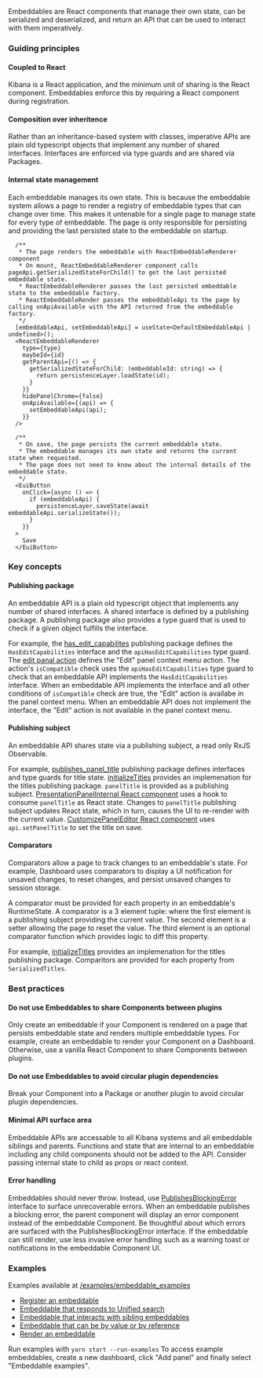Embeddables are React components that manage their own state, can be serialized and deserialized, and return an API that can be used to interact with them imperatively.

### Guiding principles

#### Coupled to React
Kibana is a React application, and the minimum unit of sharing is the React component. Embeddables enforce this by requiring a React component during registration.

#### Composition over inheritence
Rather than an inheritance-based system with classes, imperative APIs are plain old typescript objects that implement any number of shared interfaces. Interfaces are enforced via type guards and are shared via Packages.

#### Internal state management
Each embeddable manages its own state. This is because the embeddable system allows a page to render a registry of embeddable types that can change over time. This makes it untenable for a single page to manage state for every type of embeddable. The page is only responsible for persisting and providing the last persisted state to the embeddable on startup.

```
  /**
   * The page renders the embeddable with ReactEmbeddableRenderer component
   * On mount, ReactEmbeddableRenderer component calls pageApi.getSerializedStateForChild() to get the last persisted embeddable state.
   * ReactEmbeddableRenderer passes the last persisted embeddable state to the embeddable factory.
   * ReactEmbeddableRender passes the embeddableApi to the page by calling onApiAvailable with the API returned from the embeddable factory.
   */
  [embeddableApi, setEmbeddableApi] = useState<DefaultEmbeddableApi | undefined>();
  <ReactEmbeddableRenderer
    type={type}
    maybeId={id}
    getParentApi={() => {
      getSerializedStateForChild: (embeddableId: string) => {
        return persistenceLayer.loadState(id);
      }
    }}
    hidePanelChrome={false}
    onApiAvailable={(api) => {
      setEmbeddableApi(api);
    }}
  />

  /**
   * On save, the page persists the current embeddable state.
   * The embeddable manages its own state and returns the current state when requested.
   * The page does not need to know about the internal details of the embeddable state.
   */
  <EuiButton
    onClick={async () => {
      if (embeddableApi) {
        persistenceLayer.saveState(await embeddableApi.serializeState());
      }
    }}
  >
    Save
  </EuiButton>
```

### Key concepts

#### Publishing package
An embeddable API is a plain old typescript object that implements any number of shared interfaces. A shared interface is defined by a publishing package. A publishing package also provides a type guard that is used to check if a given object fulfills the interface.

For example, the [has_edit_capabilites](https://github.com/elastic/kibana/tree/main/packages/presentation/presentation_publishing/interfaces/has_edit_capabilities.ts) publishing package defines the `HasEditCapabilities` interface and the `apiHasEditCapabilities` type guard. The [edit panal action](https://github.com/elastic/kibana/tree/main/src/plugins/presentation_panel/public/panel_actions/edit_panel_action/edit_panel_action.ts) defines the "Edit" panel context menu action. The action's `isCompatible` check uses the `apiHasEditCapabilities` type guard to check that an embeddable API implements the `HasEditCapabilities` interface. When an embeddable API implements the interface and all other conditions of `isCompatible` check are true, the "Edit" action is availabe in the panel context menu. When an embeddable API does not implement the interface, the "Edit" action is not available in the panel context menu.

#### Publishing subject
An embeddable API shares state via a publishing subject, a read only RxJS Observable.

For example, [publishes_panel_title](https://github.com/elastic/kibana/tree/main/packages/presentation/presentation_publishing/interfaces/titles/publishes_panel_title.ts) publishing package defines interfaces and type guards for title state. [initializeTitles](https://github.com/elastic/kibana/tree/main/packages/presentation/presentation_publishing/interfaces/titles/titles_api.ts) provides an implemenation for the titles publishing package. `panelTitle` is provided as a publishing subject. [PresentationPanelInternal React component](https://github.com/elastic/kibana/tree/main/src/plugins/presentation_panel/public/panel_component/presentation_panel_internal.tsx) uses a hook to consume `panelTitle` as React state. Changes to `panelTitle` publishing subject updates React state, which in turn, causes the UI to re-render with the current value. [CustomizePanelEditor React component](https://github.com/elastic/kibana/tree/main/src/plugins/presentation_panel/public/panel_actions/customize_panel_action/customize_panel_editor.tsx) uses `api.setPanelTitle` to set the title on save.

#### Comparators
Comparators allow a page to track changes to an embeddable's state. For example, Dashboard uses comparators to display a UI notification for unsaved changes, to reset changes, and persist unsaved changes to session storage.

A comparator must be provided for each property in an embeddable's RuntimeState. A comparator is a 3 element tuple: where the first element is a publishing subject providing the current value. The second element is a setter allowing the page to reset the value. The third element is an optional comparator function which provides logic to diff this property.

For example, [initializeTitles](https://github.com/elastic/kibana/tree/main/packages/presentation/presentation_publishing/interfaces/titles/titles_api.ts) provides an implemenation for the titles publishing package. Comparitors are provided for each property from `SerializedTitles`.

### Best practices

#### Do not use Embeddables to share Components between plugins
Only create an embeddable if your Component is rendered on a page that persists embeddable state and renders multiple embeddable types. For example, create an embeddable to render your Component on a Dashboard. Otherwise, use a vanilla React Component to share Components between plugins. 

#### Do not use Embeddables to avoid circular plugin dependencies
Break your Component into a Package or another plugin to avoid circular plugin dependencies.

#### Minimal API surface area
Embeddable APIs are accessable to all Kibana systems and all embeddable siblings and parents. Functions and state that are internal to an embeddable including any child components should not be added to the API. Consider passing internal state to child as props or react context.

#### Error handling
Embeddables should never throw. Instead, use [PublishesBlockingError](https://github.com/elastic/kibana/blob/main/packages/presentation/presentation_publishing/interfaces/publishes_blocking_error.ts) interface to surface unrecoverable errors. When an embeddable publishes a blocking error, the parent component will display an error component instead of the embeddable Component. Be thoughtful about which errors are surfaced with the PublishesBlockingError interface. If the embeddable can still render, use less invasive error handling such as a warning toast or notifications in the embeddable Component UI.

### Examples

Examples available at [/examples/embeddable_examples](https://github.com/elastic/kibana/tree/main/examples/embeddable_examples)

- [Register an embeddable](https://github.com/elastic/kibana/blob/main/examples/embeddable_examples/public/react_embeddables/search/register_search_embeddable.ts)
- [Embeddable that responds to Unified search](https://github.com/elastic/kibana/blob/main/examples/embeddable_examples/public/react_embeddables/search/search_react_embeddable.tsx)
- [Embeddable that interacts with sibling embeddables](https://github.com/elastic/kibana/blob/main/examples/embeddable_examples/public/react_embeddables/data_table/data_table_react_embeddable.tsx)
- [Embeddable that can be by value or by reference](https://github.com/elastic/kibana/blob/main/examples/embeddable_examples/public/react_embeddables/saved_book/saved_book_react_embeddable.tsx)
- [Render an embeddable](https://github.com/elastic/kibana/blob/main/examples/embeddable_examples/public/react_embeddables/search/search_embeddable_renderer.tsx)

Run examples with `yarn start --run-examples`
To access example embeddables, create a new dashboard, click "Add panel" and finally select "Embeddable examples".